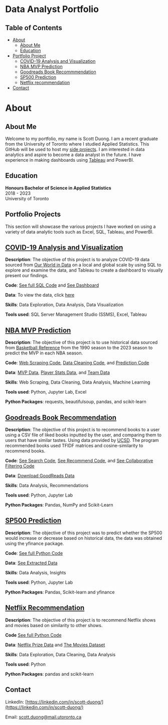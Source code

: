 # Data Analyst Portfolio

## Table of Contents
* [About](#about)
  * [About Me](#about-me)
  * [Education](#education)
* [Portfolio Project](#portfolio-project)
  * [COVID-19 Analysis and Visualization](#covid-19-analysis-and-visualization)
  * [NBA MVP Prediction](#nba-mvp-prediction)
  * [Goodreads Book Recommmendation](#goodreads-book-recommendation)
  * [SP500 Prediction](#sp500-prediction)
  * [Netflix recommendation](#netflix-recommendation)
* [Contact](#contact)

# About

## About Me
Welcome to my portfolio, my name is Scott Duong. I am a recent graduate from the University of Toronto where I studied Applied Statistics. This GitHub will be used to host my [side projects](https://github.com/jidafan?tab=repositories). I am interested in data analytics and aspire to become a data analyst in the future. I have experience in making dashboards using [Tableau](https://public.tableau.com/app/profile/scott.duong8287/vizzes) and PowerBI.

## Education
**Honours Bachelor of Science in Applied Statistics**\
2018 - 2023\
University of Toronto

## Portfolio Projects

This section will showcase the various projects I have worked on using a variety of data analytic tools such as Excel, SQL, Tableau, and PowerBI.

## **[COVID-19 Analysis and Visualization](https://github.com/jidafan/COVID-19-Analysis-and-Visualization)**

**Description**: The objective of this project is to analyze COVID-19 data sourced from [Our World in Data](https://ourworldindata.org/covid-cases) on a local and global scale by using SQL to explore and examine the data, and Tableau to create a dashboard to visually present our findings.

**Code**: [See full SQL Code](https://github.com/jidafan/COVID-19-Analysis-and-Visualization/blob/main/Covid%20SQL%20Query.sql) and [See Dashboard](https://public.tableau.com/app/profile/scott.duong8287/viz/CovidTracking_16999254003760/CovidDashboard#1)

**Data**: To view the data, click [here](https://ourworldindata.org/covid-cases)

**Skills**: Data Exploration, Data Analysis, Data Visualization

**Tools used**: SQL Server Management Studio (SSMS), Excel, Tableau

## **[NBA MVP Prediction](https://github.com/jidafan/nba-prediction-mvp)**

**Description**: The objective of this project is to use historical data sourced from [Basketball Reference](https://www.basketball-reference.com/) from the 1990 season to the 2023 season to predict the MVP in each NBA season.

**Code**: [Web Scraping Code](https://github.com/jidafan/nba-prediction-mvp/blob/main/web_scraping.ipynb), [Data Cleaning Code](https://github.com/jidafan/nba-prediction-mvp/blob/main/data_cleaning.ipynb), and [Prediction Code](https://github.com/jidafan/nba-prediction-mvp/blob/main/prediction.ipynb)

**Data**: [MVP Data](https://github.com/jidafan/nba-prediction-mvp/blob/main/mvps.csv), [Player Stats Data](https://github.com/jidafan/nba-prediction-mvp/blob/main/players.csv), and [Team Data](https://github.com/jidafan/nba-prediction-mvp/blob/main/teams.csv)

**Skills**: Web Scraping, Data Cleaning, Data Analysis, Machine Learning

**Tools used**: Python, Jupyter Lab, Excel

**Python Packages**: requests, beautifulsoup, pandas, and scikit-learn

## **[Goodreads Book Recommendation](https://github.com/jidafan/Goodreads-Book-Recommendation/)**

**Description**: The objective of this project is to recommend books to a user using a CSV file of liked books inputted by the user, and comparing them to users that have similar tastes. Using data provided by [UCSD](https://sites.google.com/eng.ucsd.edu/ucsdbookgraph/home). The program recommended books used TFIDF matrices and cosine-similarity to recommend books.

**Code**: [See Search Code](https://github.com/jidafan/Goodreads-Book-Recommendation/blob/main/seach.ipynb), [See Recommend Code](https://github.com/jidafan/Goodreads-Book-Recommendation/blob/main/recommendations.ipynb), and [See Collaborative Filtering Code](https://github.com/jidafan/Goodreads-Book-Recommendation/blob/main/collab%20filtering.ipynb)

**Data**: [Download GoodReads Data](https://sites.google.com/eng.ucsd.edu/ucsdbookgraph/home)

**Skills**: Data Analysis, Recommendations

**Tools used**: Python, Jupyter Lab

**Python Packages**: Pandas, NumPy and Scikit-Learn

## **[SP500 Prediction](https://github.com/jidafan/SP500-Prediction)**

**Description**: The objective of this project was to predict whether the SP500 would increase or decrease based on historical data, the data was obtained using the yfinance package.

**Code**: [See full Python Code](https://github.com/jidafan/SP500-Prediction/blob/main/Stock.ipynb)

**Data**: [See Extracted Data](https://github.com/jidafan/SP500-Prediction/blob/main/sp500.csv)

**Skills**: Data Analysis, Insights

**Tools used**: Python, Jupyter Lab

**Python Packages**: Pandas, Scikit-learn and yfinance

## **[Netflix Recommendation](https://github.com/jidafan/netflix-recommendation)**

**Description**: The objective of this project is to recommend Netflix shows and movies based on similarity to other shows.

**Code** [See full Python Code](https://github.com/jidafan/netflix-recommendation/blob/main/netflix_recommendations.py)

**Data**: [Netflix Prize Data](https://www.kaggle.com/datasets/netflix-inc/netflix-prize-data) and [The Movies Dataset](https://www.kaggle.com/datasets/rounakbanik/the-movies-dataset)

**Skills**: Data Exploration, Data Cleaning, Data Analysis

**Tools used**: Python

**Python Packages**: pandas and scikit-learn

## Contact

LinkedIn: [https://linkedin.com/in/scott-duong/](https://linkedin.com/in/scott-duong/)

Email: [scott.duong@mail.utoronto.ca](scott.duong@mail.utoronto.ca)



